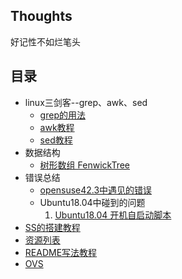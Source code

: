## Thoughts
好记性不如烂笔头

## 目录
- linux三剑客--grep、awk、sed
  - [grep的用法](https://github.com/chentianba/notebook/blob/master/grep/README.md)
  - [awk教程]()
  - [sed教程]()
- 数据结构
  - [树形数组 FenwickTree](https://github.com/chentianba/notebook/blob/master/data_structure/README.md#%E6%A0%91%E5%BD%A2%E6%95%B0%E7%BB%84Fenwicktree)
- 错误总结
  - [opensuse42.3中遇见的错误](https://github.com/chentianba/notebook/blob/master/errors/opensuse42.3/README.md)
  - Ubuntu18.04中碰到的问题
    1. [Ubuntu18.04 开机自启动脚本](https://github.com/chentianba/notebook/blob/master/errors/ubuntu18.04/README.md#1-ubuntu1804-开机自启动脚本)
- [SS的搭建教程](https://github.com/chentianba/notebook/blob/master/SS/README.md)
- [资源列表](https://github.com/chentianba/notebook/blob/master/resource.md)
- [README写法教程](https://github.com/chentianba/notebook/blob/master/readme_tutorial.md)
- [OVS](https://github.com/chentianba/notebook/blob/master/OVS/REAMDE.md)
